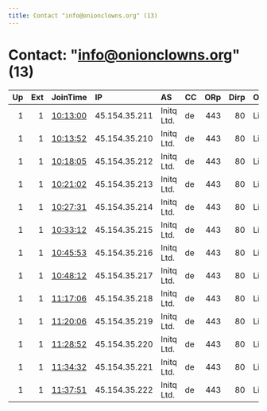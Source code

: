 ```yaml
---
title: Contact "info@onionclowns.org" (13)
---
```


# Contact: "info@onionclowns.org" (13)

|   Up |   Ext | JoinTime                                                                                            | IP            | AS         | CC   |   ORp |   Dirp | OS    | Version   | Nickname    |   eFamMembers |
|-----:|------:|:----------------------------------------------------------------------------------------------------|:--------------|:-----------|:-----|------:|-------:|:------|:----------|:------------|--------------:|
|    1 |     1 | [10:13:00](https://metrics.torproject.org/rs.html#details/7E064E894EF4876B9DF2C4BE1B784F91E194F3B4) | 45.154.35.211 | Initq Ltd. | de   |   443 |     80 | Linux | 0.4.2.7   | Albiorix    |             1 |
|    1 |     1 | [10:13:52](https://metrics.torproject.org/rs.html#details/79F8EB3B5A381C7290F1F94D22F97B6F7FD1BCCD) | 45.154.35.210 | Initq Ltd. | de   |   443 |     80 | Linux | 0.4.2.7   | Neptune     |             1 |
|    1 |     1 | [10:18:05](https://metrics.torproject.org/rs.html#details/4C9AF18ACCED8B09C813AA0EDEC1B3548D5701BE) | 45.154.35.212 | Initq Ltd. | de   |   443 |     80 | Linux | 0.4.2.7   | Sycorax     |             1 |
|    1 |     1 | [10:21:02](https://metrics.torproject.org/rs.html#details/6EE035CE01320E4A5A8C0DA72ACF1E1BF3529927) | 45.154.35.213 | Initq Ltd. | de   |   443 |     80 | Linux | 0.4.2.7   | Proteus     |             1 |
|    1 |     1 | [10:27:31](https://metrics.torproject.org/rs.html#details/C02DEF705C3DC2155BCB0E24DFD1B9D0ED0FF507) | 45.154.35.214 | Initq Ltd. | de   |   443 |     80 | Linux | 0.4.2.7   | Galatea     |             1 |
|    1 |     1 | [10:33:12](https://metrics.torproject.org/rs.html#details/B11F6ACD446EF6ADAA241F07BC6545E33EB15C3D) | 45.154.35.215 | Initq Ltd. | de   |   443 |     80 | Linux | 0.4.2.7   | Ophelia     |             1 |
|    1 |     1 | [10:45:53](https://metrics.torproject.org/rs.html#details/802D2B1B87E3561D971AFD9619CB8F0C257DDDD3) | 45.154.35.216 | Initq Ltd. | de   |   443 |     80 | Linux | 0.4.2.7   | Rosalind    |             1 |
|    1 |     1 | [10:48:12](https://metrics.torproject.org/rs.html#details/DF3D6CBDF643522830C80FAB1039878A468490D7) | 45.154.35.217 | Initq Ltd. | de   |   443 |     80 | Linux | 0.4.2.7   | Thalassa    |             1 |
|    1 |     1 | [11:17:06](https://metrics.torproject.org/rs.html#details/223BD1569D8AA1134F49B65C65F778892CCF55C4) | 45.154.35.218 | Initq Ltd. | de   |   443 |     80 | Linux | 0.4.2.7   | Exodus      |             1 |
|    1 |     1 | [11:20:06](https://metrics.torproject.org/rs.html#details/36CF8DD24F352538F6E20C37E2B2F108975201B9) | 45.154.35.219 | Initq Ltd. | de   |   443 |     80 | Linux | 0.4.2.7   | Leviticus   |             1 |
|    1 |     1 | [11:28:52](https://metrics.torproject.org/rs.html#details/39BA70B6AA85830F56E57D7A9441C96B77EE4A6C) | 45.154.35.220 | Initq Ltd. | de   |   443 |     80 | Linux | 0.4.2.7   | Unknown     |             1 |
|    1 |     1 | [11:34:32](https://metrics.torproject.org/rs.html#details/4CDF3B6F7ABF790E5EB393539952A9A2F2CAA43A) | 45.154.35.221 | Initq Ltd. | de   |   443 |     80 | Linux | 0.4.2.7   | neizvestno  |             1 |
|    1 |     1 | [11:37:51](https://metrics.torproject.org/rs.html#details/F6710675B0A2F15700FB6638B156F3191920810F) | 45.154.35.222 | Initq Ltd. | de   |   443 |     80 | Linux | 0.4.2.7   | ONIONCLOWNS |             1 |
